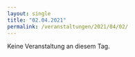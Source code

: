 ```yaml
---
layout: single
title: "02.04.2021"
permalink: /veranstaltungen/2021/04/02/
---
```


Keine Veranstaltung an diesem Tag.
